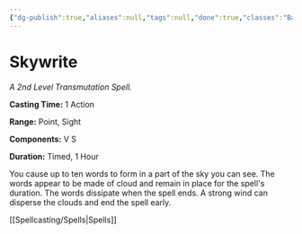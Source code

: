 ```yaml
---
{"dg-publish":true,"aliases":null,"tags":null,"done":true,"classes":"Bard, Druid, Wizard, Artificer,","spellLevel":2,"school":"Transmutation","source":"XGE","permalink":"/spells/skywrite/","dgHomeLink":false,"dgPassFrontmatter":true}
---
```


# Skywrite
*A 2nd Level Transmutation Spell.*

**Casting Time:** 1 Action

**Range:** Point, Sight

**Components:** V S 

**Duration:** Timed, 1 Hour

You cause up to ten words to form in a part of the sky you can see. The words appear to be made of cloud and remain in place for the spell's duration. The words dissipate when the spell ends. A strong wind can disperse the clouds and end the spell early.

[[Spellcasting/Spells|Spells]]